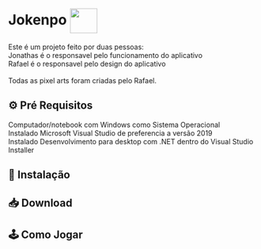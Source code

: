 <h1>Jokenpo <img align="center" src="https://media.discordapp.net/attachments/956982508292046949/961024183867949066/button_scissors_1.png" width="55" height="50" /></h1>

Este é um projeto feito por duas pessoas:<br>
Jonathas é o responsavel pelo funcionamento do aplicativo<br> 
Rafael é o responsavel pelo design do aplicativo<br> 
<br>
Todas as pixel arts foram criadas pelo Rafael. 

<h2>⚙️ Pré Requisitos</h2>
Computador/notebook com Windows como Sistema Operacional<br>
Instalado Microsoft Visual Studio de preferencia a versão 2019<br>
Instalado Desenvolvimento para desktop com .NET dentro do Visual Studio Installer

<h2>📂 Instalação</h2>
<h2>📥 Download</h2>
<h2>🕹 Como Jogar </h2>
